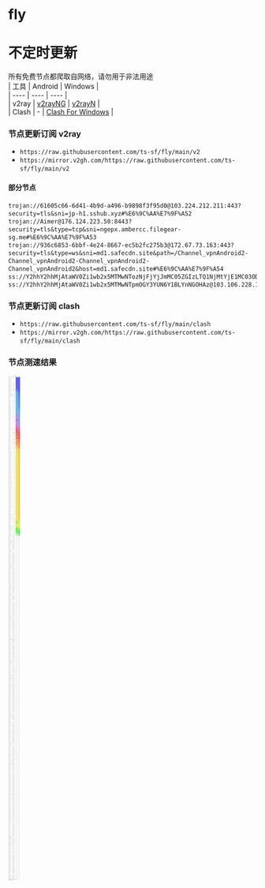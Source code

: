 # fly
# 不定时更新
所有免费节点都爬取自网络，请勿用于非法用途  
|  工具  | Android  | Windows  |  
|  ----  | ----   | ----  |  
| v2ray  | [v2rayNG](https://github.com/2dust/v2rayNG/releases) | [v2rayN](https://github.com/2dust/v2rayN/releases) |  
| Clash  | - | [Clash For Windows](https://github.com/2dust/clashN/releases) | 
  
### 节点更新订阅  v2ray
- `https://raw.githubusercontent.com/ts-sf/fly/main/v2`  
- `https://mirror.v2gh.com/https://raw.githubusercontent.com/ts-sf/fly/main/v2`  

#### 部分节点  
``` 
trojan://61605c66-6d41-4b9d-a496-b9898f3f95d0@103.224.212.211:443?security=tls&sni=jp-h1.sshub.xyz#%E6%9C%AA%E7%9F%A52
trojan://Aimer@176.124.223.50:8443?security=tls&type=tcp&sni=ngepx.ambercc.filegear-sg.me#%E6%9C%AA%E7%9F%A53
trojan://936c6853-6bbf-4e24-8667-ec5b2fc275b3@172.67.73.163:443?security=tls&type=ws&sni=md1.safecdn.site&path=/Channel_vpnAndroid2-Channel_vpnAndroid2-Channel_vpnAndroid2-Channel_vpnAndroid2&host=md1.safecdn.site#%E6%9C%AA%E7%9F%A54
ss://Y2hhY2hhMjAtaWV0Zi1wb2x5MTMwNTozNjFjYjJmMC05ZGIzLTQ1NjMtYjE1MC03ODI5OTIwMmU3Yjk=@free.2apzhfa.xyz:31741#%F0%9F%87%B9%F0%9F%87%ADTH%E6%B3%B0%E5%9B%BD
ss://Y2hhY2hhMjAtaWV0Zi1wb2x5MTMwNTpmOGY3YUN6Y1BLYnNGOHAz@103.106.228.132:990#%E6%9C%AA%E7%9F%A55%203.4MB%2Fs
```
### 节点更新订阅  clash
- `https://raw.githubusercontent.com/ts-sf/fly/main/clash`  
- `https://mirror.v2gh.com/https://raw.githubusercontent.com/ts-sf/fly/main/clash`  

### 节点测速结果
![image](traffic.png)
